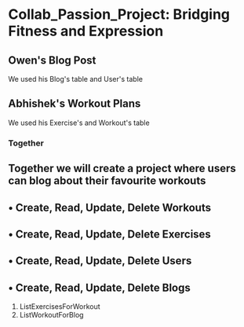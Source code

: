 # Collab_Passion_Project: Bridging Fitness and Expression
## Owen's Blog Post
We used his Blog's table and User's table 
## Abhishek's Workout Plans
We used his Exercise's and Workout's table
### Together
Together we will 
create a project where users can blog about their favourite workouts
-----------------------------------------------------------------
• Create, Read, Update, Delete Workouts
--
• Create, Read, Update, Delete Exercises
--
• Create, Read, Update, Delete Users
--
• Create, Read, Update, Delete Blogs
--
1. ListExercisesForWorkout
2. ListWorkoutForBlog
